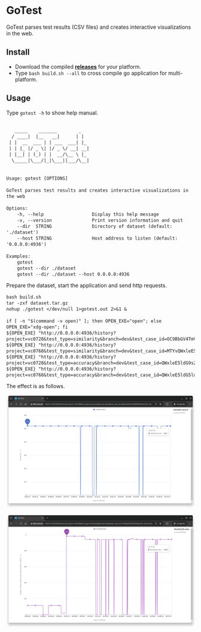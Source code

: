 # GoTest

GoTest parses test results (CSV files) and creates interactive visualizations in the web.

## Install

- Download the compiled **[releases](https://github.com/duruyao/gotest/releases)** for your platform.
- Type `bash build.sh --all` to cross compile go application for multi-platform.

## Usage

Type `gotest -h` to show help manual.

```text

   _____    _______        _
  / ____|  |__   __|      | |
 | |  __  ___ | | ___  ___| |_
 | | |_ |/ _ \| |/ _ \/ __| __|
 | |__| | (_) | |  __/\__ \ |_
  \_____|\___/|_|\___||___/\__|


Usage: gotest [OPTIONS]

GoTest parses test results and creates interactive visualizations in the web

Options:
    -h, --help                  Display this help message
    -v, --version               Print version information and quit
    --dir  STRING               Directory of dataset (default: './dataset')
    --host STRING               Host address to listen (default: '0.0.0.0:4936')

Examples:
    gotest
    gotest --dir ./dataset
    gotest --dir ./dataset --host 0.0.0.0:4936

```

Prepare the dataset, start the application and send http requests.

```shell
bash build.sh
tar -zxf dataset.tar.gz
nohup ./gotest </dev/null 1>gotest.out 2>&1 &

if [ -n "$(command -v open)" ]; then OPEN_EXE="open"; else OPEN_EXE="xdg-open"; fi
${OPEN_EXE} "http://0.0.0.0:4936/history?project=vc0728&test_type=similarity&branch=dev&test_case_id=OC9BbGV4TmV0&commit_short_sha=a25708c7"
${OPEN_EXE} "http://0.0.0.0:4936/history?project=vc0768&test_type=similarity&branch=dev&test_case_id=MTYvQWxleE5ldA==&commit_short_sha=c5dc5db1"
${OPEN_EXE} "http://0.0.0.0:4936/history?project=vc0728&test_type=accuracy&branch=dev&test_case_id=QWxleE5ldG9sZDhTdGF0aXN0aWNzU3RhdGlzdGljcw==&commit_short_sha=a25708c7"
${OPEN_EXE} "http://0.0.0.0:4936/history?project=vc0768&test_type=accuracy&branch=dev&test_case_id=QWxleE5ldG5ldzBPdXRsaWVyX1JlbW92ZU91dGxpZXJfUmVtb3ZlRXVjbGlkZWFu&commit_short_sha=c5dc5db1"
```

The effect is as follows.

![web_page_1.png](./web_page_1.png)

![web_page_2.png](./web_page_2.png)
